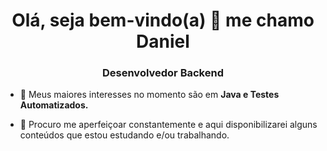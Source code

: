 <h1 align="center">Olá, seja bem-vindo(a) 👋 me chamo Daniel</h1>
<h3 align="center">Desenvolvedor Backend</h3>

- 🌱 Meus maiores interesses no momento são em **Java e Testes Automatizados.**

- 🤝 Procuro me aperfeiçoar constantemente e aqui disponibilizarei alguns conteúdos que estou estudando e/ou trabalhando.
